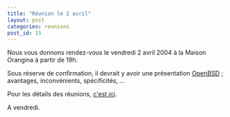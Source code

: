 ```yaml
---
title: "Réunion le 2 avril"
layout: post
categories: reunions
post_id: 15
---
```

Nous vous donnons rendez-vous le vendredi 2 avril 2004 à la Maison Orangina à partir de 19h.

Sous réserve de confirmation, il devrait y avoir une présentation [OpenBSD](http://openbsd.org/) ;  avantages, inconvénients, spécificités, …

Pour les détails des réunions, [c'est ici](/association/les-reunions-du-plug/).

A vendredi.